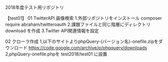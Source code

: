 
2018年度テスト用リポジトリ

【test01】
01 TwitterAPI 画像検索 
1.外部リポジトリをインストール
	composer require abraham/twitteroauth
2.課題ファイルと同じ階層にディレクトリ download を作成
3.Twitter API関連情報を設定


02 クローラ作成
1,以下のサイトよりphpQuery-(バージョン名)-onefile.zipをダウンロード
	https://code.google.com/archive/p/phpquery/downloads
2,phpQuery-onefile.phpを test2018/test01 に設置

